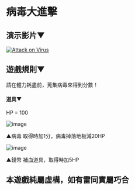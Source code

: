 # 病毒大進擊

## 演示影片▼

[![Attack on Virus](https://i.ytimg.com/vi/5-VTERvj7lQ/maxresdefault.jpg)](http://www.youtube.com/watch?v=5-VTERvj7lQ "Tap")

## 遊戲規則▼

請在體力耗盡前，蒐集病毒來得到分數！

#### 道具▼

HP = 100

![image](https://i.imgur.com/LASQmAS.png)

▲病毒  取得時加1分，病毒掉落地板減20HP

![image](https://i.imgur.com/jbrnyYs.png)

▲錢幣 補血道具，取得時加5HP







## 本遊戲純屬虛構，如有雷同實屬巧合


